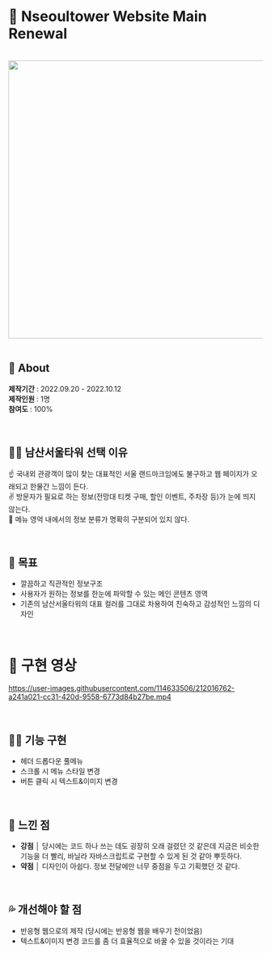 # 🗼 Nseoultower Website Main Renewal
<br>
<img src="https://user-images.githubusercontent.com/114633506/212013869-298b89e4-ae19-47dc-8354-32aa7e5d75ab.png" width="550" height="auto" />

<br>
<br>

## 🍭 About
**제작기간** : 2022.09.20 - 2022.10.12  
**제작인원** : 1명  
**참여도** : 100%

<br>

## 🤷‍♀️ 남산서울타워 선택 이유
☝ 국내외 관광객이 많이 찾는 대표적인 서울 랜드마크임에도 불구하고 웹 페이지가 오래되고 한물간 느낌이 든다.  
✌ 방문자가 필요로 하는 정보(전망대 티켓 구매, 할인 이벤트, 주차장 등)가 눈에 띄지 않는다.   
🤟 메뉴 영억 내에서의 정보 분류가 명확히 구분되어 있지 않다.  

<br>

## 💯 목표
- 깔끔하고 직관적인 정보구조  
- 사용자가 원하는 정보를 한눈에 파악할 수 있는 메인 콘텐츠 영역  
- 기존의 남산서울타워의 대표 컬러를 그대로 차용하여 친숙하고 감성적인 느낌의 디자인

<br>


# 💛 구현 영상 
https://user-images.githubusercontent.com/114633506/212016762-a241a021-cc31-420d-9558-6773d84b27be.mp4  

<br>

## 👩‍💻 기능 구현
- 헤더 드롭다운 풀메뉴  
- 스크롤 시 메뉴 스타일 변경  
- 버튼 클릭 시 텍스트&이미지 변경  

<br>

## 💬 느낀 점
- **강점** │ 당시에는 코드 하나 쓰는 데도 굉장히 오래 걸렸던 것 같은데 지금은 비슷한 기능을 더 빨리, 바닐라 자바스크립트로 구현할 수 있게 된 것 같아 뿌듯하다.  
- **약점** │ 디자인이 아쉽다. 정보 전달에만 너무 중점을 두고 기획했던 것 같다.  

<br>

## 💦 개선해야 할 점 
- 반응형 웹으로의 제작 (당시에는 반응형 웹을 배우기 전이었음)
- 텍스트&이미지 변경 코드를 좀 더 효율적으로 바꿀 수 있을 것이라는 기대  
